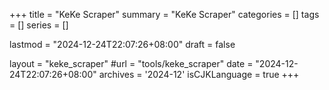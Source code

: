 +++
title = "KeKe Scraper"
summary = "KeKe Scraper"
categories = []
tags = []
series = []

lastmod = "2024-12-24T22:07:26+08:00"
draft = false

layout = "keke_scraper"
#url = "tools/keke_scraper"
date = "2024-12-24T22:07:26+08:00"
archives = '2024-12'
isCJKLanguage = true
+++
